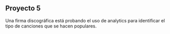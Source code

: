 ## Proyecto 5

Una firma discográfica está probando el uso de analytics para identificar el tipo de canciones que se hacen populares.